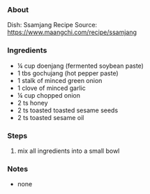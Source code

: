 ### About
Dish: Ssamjang
Recipe Source: https://www.maangchi.com/recipe/ssamjang

### Ingredients
- ¼ cup doenjang (fermented soybean paste)
- 1 tbs gochujang (hot pepper paste)
- 1 stalk of minced green onion
- 1 clove of minced garlic
- ¼ cup chopped onion
- 2 ts honey
- 2 ts toasted toasted sesame seeds
- 2 ts toasted sesame oil

### Steps
1) mix all ingredients into a small bowl

### Notes
- none